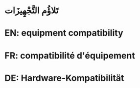 # تَلاؤُم التَّجْهِيزَات

# EN: equipment compatibility

# FR: compatibilité d'équipement

# DE: Hardware-Kompatibilität

